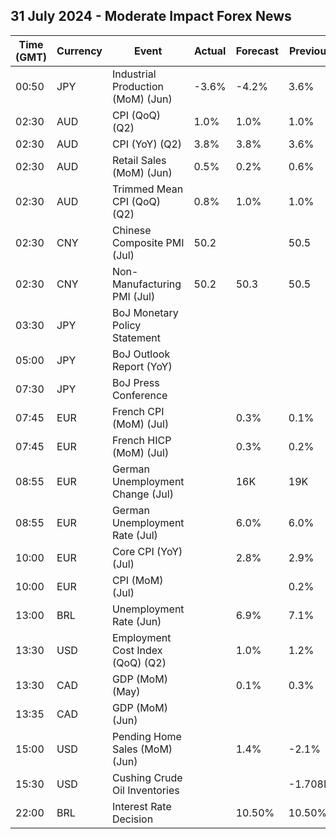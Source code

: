 ## 31 July 2024 - Moderate Impact Forex News

| Time (GMT) | Currency | Event | Actual | Forecast | Previous |
|------|----------|-------|--------|----------|----------|
| 00:50 | JPY | Industrial Production (MoM) (Jun) | -3.6% | -4.2% | 3.6% |
| 02:30 | AUD | CPI (QoQ) (Q2) | 1.0% | 1.0% | 1.0% |
| 02:30 | AUD | CPI (YoY) (Q2) | 3.8% | 3.8% | 3.6% |
| 02:30 | AUD | Retail Sales (MoM) (Jun) | 0.5% | 0.2% | 0.6% |
| 02:30 | AUD | Trimmed Mean CPI (QoQ) (Q2) | 0.8% | 1.0% | 1.0% |
| 02:30 | CNY | Chinese Composite PMI (Jul) | 50.2 |  | 50.5 |
| 02:30 | CNY | Non-Manufacturing PMI (Jul) | 50.2 | 50.3 | 50.5 |
| 03:30 | JPY | BoJ Monetary Policy Statement |  |  |  |
| 05:00 | JPY | BoJ Outlook Report (YoY) |  |  |  |
| 07:30 | JPY | BoJ Press Conference |  |  |  |
| 07:45 | EUR | French CPI (MoM) (Jul) |  | 0.3% | 0.1% |
| 07:45 | EUR | French HICP (MoM) (Jul) |  | 0.3% | 0.2% |
| 08:55 | EUR | German Unemployment Change (Jul) |  | 16K | 19K |
| 08:55 | EUR | German Unemployment Rate (Jul) |  | 6.0% | 6.0% |
| 10:00 | EUR | Core CPI (YoY) (Jul) |  | 2.8% | 2.9% |
| 10:00 | EUR | CPI (MoM) (Jul) |  |  | 0.2% |
| 13:00 | BRL | Unemployment Rate (Jun) |  | 6.9% | 7.1% |
| 13:30 | USD | Employment Cost Index (QoQ) (Q2) |  | 1.0% | 1.2% |
| 13:30 | CAD | GDP (MoM) (May) |  | 0.1% | 0.3% |
| 13:35 | CAD | GDP (MoM) (Jun) |  |  |  |
| 15:00 | USD | Pending Home Sales (MoM) (Jun) |  | 1.4% | -2.1% |
| 15:30 | USD | Cushing Crude Oil Inventories |  |  | -1.708M |
| 22:00 | BRL | Interest Rate Decision |  | 10.50% | 10.50% |
